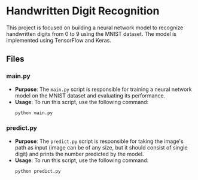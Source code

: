 # Handwritten Digit RecognitionThis project is focused on building a neural network model to recognize handwritten digits from 0 to 9 using the MNIST dataset. The model is implemented using TensorFlow and Keras.## Files### main.py- **Purpose**: The `main.py` script is responsible for training a neural network model on the MNIST dataset and evaluating its performance.- **Usage**: To run this script, use the following command:  ```bash  python main.py### predict.py- **Purpose**: The `predict.py` script is responsible for taking the image's path as input (image can be of any size, but it should consist of single digit) and prints the number predicted by the model.- **Usage**: To run this script, use the following command:  ```bash  python predict.py